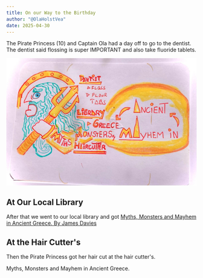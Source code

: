 ```yaml
---
title: On our Way to the Birthday
author: "@OlaHolstVea"
date: 2025-04-30
---
```


The Pirate Princess (10) and Captain Ola had a day off to go to the dentist. The dentist said flossing is super IMPORTANT and also take fluoride tablets.

![Myths, Monsters and Mayhem in Ancient Greece](./library-2-poseidon.jpeg)

## At Our Local Library 

After that we went to our local library and got [Myths, Monsters and Mayhem in Ancient Greece. By James Davies](https://www.amazon.com/Myths-Monsters-Mayhem-Ancient-Greece/dp/1787416410)

## At the Hair Cutter's

Then the Pirate Princess got her hair cut at the hair cutter's.

Myths, Monsters and Mayhem in Ancient Greece.

